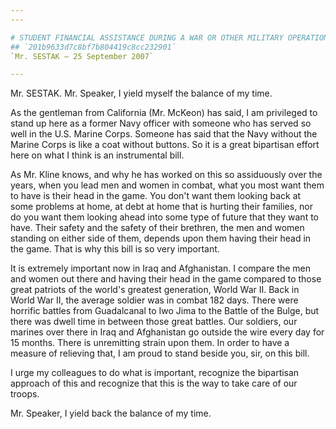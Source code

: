 ```yaml
---
---

# STUDENT FINANCIAL ASSISTANCE DURING A WAR OR OTHER MILITARY OPERATION
## `201b9633d7c8bf7b804419c8cc232901`
`Mr. SESTAK — 25 September 2007`

---
```



Mr. SESTAK. Mr. Speaker, I yield myself the balance of my time.

As the gentleman from California (Mr. McKeon) has said, I am 
privileged to stand up here as a former Navy officer with someone who 
has served so well in the U.S. Marine Corps. Someone has said that the 
Navy without the Marine Corps is like a coat without buttons. So it is 
a great bipartisan effort here on what I think is an instrumental bill.

As Mr. Kline knows, and why he has worked on this so assiduously over 
the years, when you lead men and women in combat, what you most want 
them to have is their head in the game. You don't want them looking 
back at some problems at home, at debt at home that is hurting their 
families, nor do you want them looking ahead into some type of future 
that they want to have. Their safety and the safety of their brethren, 
the men and women standing on either side of them, depends upon them 
having their head in the game. That is why this bill is so very 
important.

It is extremely important now in Iraq and Afghanistan. I compare the 
men and women out there and having their head in the game compared to 
those great patriots of the world's greatest generation, World War II. 
Back in World War II, the average soldier was in combat 182 days. There 
were horrific battles from Guadalcanal to Iwo Jima to the Battle of the 
Bulge, but there was dwell time in between those great battles. Our 
soldiers, our marines over there in Iraq and Afghanistan go outside the 
wire every day for 15 months. There is unremitting strain upon them. In 
order to have a measure of relieving that, I am proud to stand beside 
you, sir, on this bill.

I urge my colleagues to do what is important, recognize the 
bipartisan approach of this and recognize that this is the way to take 
care of our troops.

Mr. Speaker, I yield back the balance of my time.